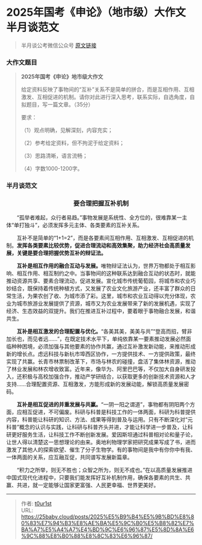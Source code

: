# 2025年国考《申论》（地市级）大作文半月谈范文


> 半月谈公考微信公众号 [原文链接](https://mp.weixin.qq.com/s/VS7gXrswPRexxaEu-V4Gzg)

### 大作文题目

> **2025年国考《申论》地市级大作文**
>
> 给定资料反映了事物间的“互补”关系不是简单的拼合，而是互相作用、互相激发、互相促进的机制。请你对此进行深入思考，联系实际，自选角度，自拟题目，写一篇文章。（35分）
>
> 要求：
>
> （1）观点明确，见解深刻，内容充实；
>
> （2）参考给定资料，但不拘泥于给定资料；
>
> （3）思路清晰，语言流畅；
>
> （4）字数1000-1200字。

### 半月谈范文

<h3 style="text-align: center;">要合理把握互补机制</h3>

<p>&emsp;&emsp;“孤举者难起，众行者易趋。”事物发展是系统性、全方位的，很难靠某一主体“单打独斗”，必须发挥多元主体、各类要素的互补关系。</p>

<p>&emsp;&emsp;互补不是简单的“1+1=2”，而是各要素间互相作用、互相激发、互相促进的机制。<strong>发挥各类要素比较优势，促进合理流动和高效集聚，助力经济社会高质量发展，关键是要合理把握优势互补的辩证法。</strong></p>

<p>&emsp;&emsp;<strong>互补是相互作用的融合互动与发展。</strong>唯物辩证法认为，世界万物都处于相互影响、相互作用、相互制约之中。当事物间的这种联系达到融合互动的状态时，就能推动资源共享、要素合理流动，促进发展。宣化城市传统葡萄园，将城市和农业巧妙结合，既保持着传统种植方式，又发展了农业文化旅游产业，还丰富了群众的日常生活，为果农创了收、为城市添了彩。这里，城市和农业互动得以充分体现，农业为城市旅游业发展提供了资源，城市又为农业发展带来了新的发展机遇，实现了经济、生态效益的双提升。我们在推进互补过程中，要着眼于事物融合发展，和谐共生。</p>

<p>&emsp;&emsp;<strong>互补是相互激发的合理配置与优化。</strong>“各美其美，美美与共”“登高而招，臂非加长也，而见者远……”，在既定技术水平下，单纯依靠某一要素推动发展必然面临种种困境，必须加强与其他要素的协作共赢，通过互补激发新动能，来推动形成新的增长点。虑远科技与新杭市埠西区协作，一方提供技术、一方提供政策，最终实现了共赢。长青市林票制改革下，市场与林农的碰撞，盘活了集体林资源，推动了林业发展和林农增收致富。近年来，像华为、阿里巴巴等，不仅加大自身研发投入，还积极与高校加强合作，推动产学研结合，以获取更多的创新技术资源和人才支持……合理配置资源、互相激发，方能形成新的发展动能，解锁高质量发展密码。

<p>&emsp;&emsp;<strong>互补是相互促进的并重发展与共赢。</strong>“一阴一阳之谓道”，事物都有阴阳两个方面，应相互促进，不可偏废。科研与科普是科技工作的一体两面，科研为科普提供内容，科普能让科研的知识、方法、成果等得到普及与运用。只有不断深化对“元科普”概念的认识与实践，让科研与科普齐头并进，才能让科学进一步普及，让科研更好服务生活，让科技工作不断创新发展。爱因斯坦通过科普相对论和量子论，让世人得以清楚这一思想理论的由来。奥地利物理学家把研究成果写成了书，进而激发了其他人的探索欲望、催生了分子生物学。有的事物间是我中有你你中有我、一体两面的关系，应互融互促，共同谱写发展新篇章。

<p>&emsp;&emsp;“积力之所举，则无不胜也；众智之所为，则无不成也。”在以高质量发展推进中国式现代化进程中，只要我们能发挥好互补机制作用，确保各要素的共生、共赢、共进，就一定能够让国家更富强、人民更幸福、世界更美好。</p>


---

> 作者: [t0ur1st](https://github.com/tyd2000)  
> URL: https://25baby.cloud/posts/2025%E5%B9%B4%E5%9B%BD%E8%80%83%E7%94%B3%E8%AE%BA%E5%9C%B0%E5%B8%82%E7%BA%A7%E5%A4%A7%E4%BD%9C%E6%96%87%E5%8D%8A%E6%9C%88%E8%B0%88%E8%8C%83%E6%96%87/  

